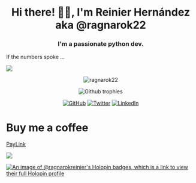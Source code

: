 <h1 align="center">Hi there! 👋🏻, I'm Reinier Hernández aka @ragnarok22</h1>
<h3 align="center">I'm a passionate python dev.</h3>
<p>If the numbers spoke ...</p>
<img src="https://user-badge.committers.top/suriname/ragnarok22.svg" />
<p align="center"> <img src="https://github-readme-stats.vercel.app/api?username=ragnarok22&count_private=true&show_icons=true" alt="ragnarok22" /></p>
<p align="center"> <img src="https://github-profile-trophy.vercel.app/?username=ragnarok22&column=3" alt="Github trophies" /> </p>
<p align="center">
  <a href="https://github.com/ragnarok22"><img src="https://img.shields.io/github/followers/ragnarok22.svg?label=GitHub&style=social" alt="GitHub"></a>
  <a href="https://twitter.com/RagnarokReinier"><img src="https://img.shields.io/twitter/follow/RagnarokReinier?label=Twitter&style=social" alt="Twitter"></a>
  <a href="https://www.linkedin.com/in/reinier-ragnarok/"><img src="https://img.shields.io/badge/LinkedIn--_.svg?style=social&logo=linkedin" alt="LinkedIn"></a>
</p>

<h1>Buy me a coffee</h1>

[PayLink](https://ragnarok22.github.io/paylink/)

![](https://hit.yhype.me/github/profile?user_id=8838803)

[![An image of @ragnarokreinier's Holopin badges, which is a link to view their full Holopin profile](https://holopin.me/ragnarokreinier)](https://holopin.io/@ragnarokreinier)
